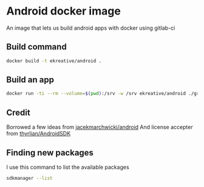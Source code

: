 # Android docker image

An image that lets us build android apps with docker using gitlab-ci

## Build command

```bash
docker build -t ekreative/android .
```

## Build an app

```bash
docker run -ti --rm --volume=$(pwd):/srv -w /srv ekreative/android ./gradlew assembleRelease
```

## Credit

Borrowed a few ideas from [jacekmarchwicki/android](https://hub.docker.com/r/jacekmarchwicki/android/)
And license accepter from [thyrlian/AndroidSDK](https://github.com/thyrlian/AndroidSDK/blob/master/android-sdk/license_accepter.sh)

## Finding new packages

I use this command to list the available packages

```bash
sdkmanager --list
```
